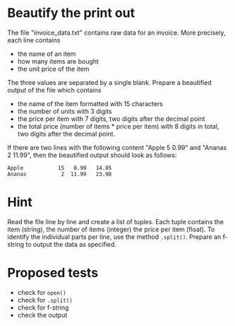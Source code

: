 # Beautify the print out
The file "invoice_data.txt" contains raw data for an invoice. More precisely, each line contains

- the name of an item
- how many items are bought
- the unit price of the item

The three values are separated by a single blank. Prepare a beautified output of the file which contains

- the name of the item formatted with 15 characters
- the number of units with 3 digits
- the price per item with 7 digits, two digits after the decimal point
- the total price (number of items * price per item) with 8 digits in total, two digits after the decimal point.

If there are two lines with the following content "Apple 5 0.99" and "Ananas 2 11.99", then the beautified output should look as follows:

    Apple           15   0.99   14.85
    Ananas           2  11.99   23.98 

# Hint
Read the file line by line and create a list of tuples. Each tuple contains the item (string), the number of items (integer) the price per item (float). To identify the individual parts per line, use the method `.split()`. Prepare an f-string to output the data as specified.

# Proposed tests
- check for `open()`
- check for `.split()`
- check for f-string
- check the output
